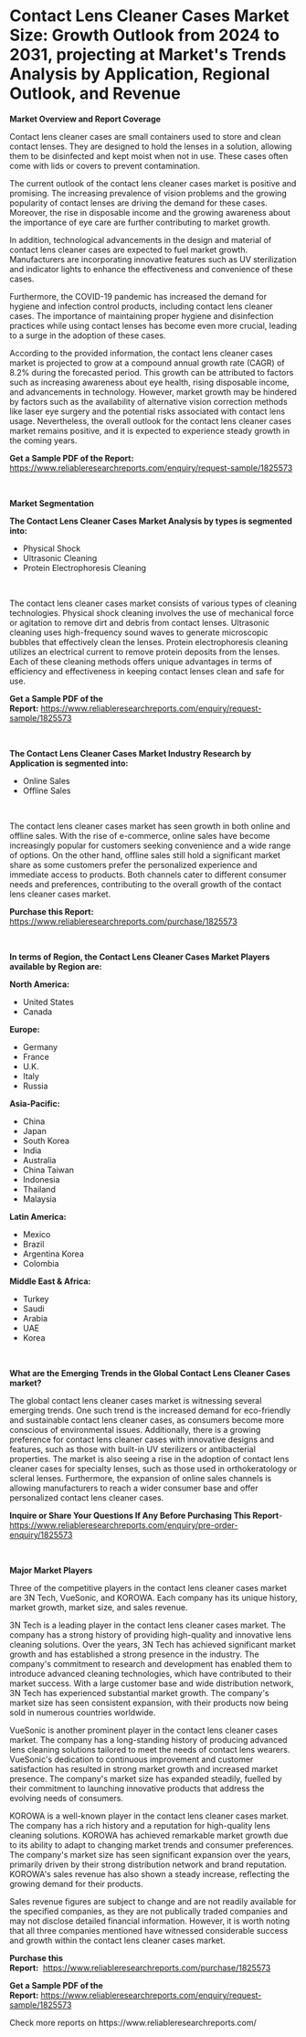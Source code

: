 <p><h1>Contact Lens Cleaner Cases Market Size: Growth Outlook from 2024 to 2031, projecting at Market's Trends Analysis by Application, Regional Outlook, and Revenue</h1></p><p><strong>Market Overview and Report Coverage</strong></p>
<p><p>Contact lens cleaner cases are small containers used to store and clean contact lenses. They are designed to hold the lenses in a solution, allowing them to be disinfected and kept moist when not in use. These cases often come with lids or covers to prevent contamination.</p><p>The current outlook of the contact lens cleaner cases market is positive and promising. The increasing prevalence of vision problems and the growing popularity of contact lenses are driving the demand for these cases. Moreover, the rise in disposable income and the growing awareness about the importance of eye care are further contributing to market growth.</p><p>In addition, technological advancements in the design and material of contact lens cleaner cases are expected to fuel market growth. Manufacturers are incorporating innovative features such as UV sterilization and indicator lights to enhance the effectiveness and convenience of these cases.</p><p>Furthermore, the COVID-19 pandemic has increased the demand for hygiene and infection control products, including contact lens cleaner cases. The importance of maintaining proper hygiene and disinfection practices while using contact lenses has become even more crucial, leading to a surge in the adoption of these cases.</p><p>According to the provided information, the contact lens cleaner cases market is projected to grow at a compound annual growth rate (CAGR) of 8.2% during the forecasted period. This growth can be attributed to factors such as increasing awareness about eye health, rising disposable income, and advancements in technology. However, market growth may be hindered by factors such as the availability of alternative vision correction methods like laser eye surgery and the potential risks associated with contact lens usage. Nevertheless, the overall outlook for the contact lens cleaner cases market remains positive, and it is expected to experience steady growth in the coming years.</p></p>
<p><strong>Get a Sample PDF of the Report:</strong> <a href="https://www.reliableresearchreports.com/enquiry/request-sample/1825573">https://www.reliableresearchreports.com/enquiry/request-sample/1825573</a></p>
<p>&nbsp;</p>
<p><strong>Market Segmentation</strong></p>
<p><strong>The Contact Lens Cleaner Cases Market Analysis by types is segmented into:</strong></p>
<p><ul><li>Physical Shock</li><li>Ultrasonic Cleaning</li><li>Protein Electrophoresis Cleaning</li></ul></p>
<p>&nbsp;</p>
<p><p>The contact lens cleaner cases market consists of various types of cleaning technologies. Physical shock cleaning involves the use of mechanical force or agitation to remove dirt and debris from contact lenses. Ultrasonic cleaning uses high-frequency sound waves to generate microscopic bubbles that effectively clean the lenses. Protein electrophoresis cleaning utilizes an electrical current to remove protein deposits from the lenses. Each of these cleaning methods offers unique advantages in terms of efficiency and effectiveness in keeping contact lenses clean and safe for use.</p></p>
<p><strong>Get a Sample PDF of the Report:</strong>&nbsp;<a href="https://www.reliableresearchreports.com/enquiry/request-sample/1825573">https://www.reliableresearchreports.com/enquiry/request-sample/1825573</a></p>
<p>&nbsp;</p>
<p><strong>The Contact Lens Cleaner Cases Market Industry Research by Application is segmented into:</strong></p>
<p><ul><li>Online Sales</li><li>Offline Sales</li></ul></p>
<p>&nbsp;</p>
<p><p>The contact lens cleaner cases market has seen growth in both online and offline sales. With the rise of e-commerce, online sales have become increasingly popular for customers seeking convenience and a wide range of options. On the other hand, offline sales still hold a significant market share as some customers prefer the personalized experience and immediate access to products. Both channels cater to different consumer needs and preferences, contributing to the overall growth of the contact lens cleaner cases market.</p></p>
<p><strong>Purchase this Report:</strong>&nbsp; <a href="https://www.reliableresearchreports.com/purchase/1825573">https://www.reliableresearchreports.com/purchase/1825573</a></p>
<p>&nbsp;</p>
<p><strong>In terms of Region, the Contact Lens Cleaner Cases Market Players available by Region are:</strong></p>
<p>
    <p> <strong> North America: </strong>
        <ul>
            <li>United States</li>
            <li>Canada</li>
        </ul>
        </p> 
    <p> <strong> Europe: </strong>
        <ul>
            <li>Germany</li>
            <li>France</li>
            <li>U.K.</li>
            <li>Italy</li>
            <li>Russia</li>
        </ul>
        </p> 
    <p> <strong> Asia-Pacific: </strong>
        <ul>
            <li>China</li>
            <li>Japan</li>
            <li>South Korea</li>
            <li>India</li>
            <li>Australia</li>
            <li>China Taiwan</li>
            <li>Indonesia</li>
            <li>Thailand</li>
            <li>Malaysia</li>
        </ul>
        </p> 
    <p> <strong> Latin America: </strong>
        <ul>
            <li>Mexico</li>
            <li>Brazil</li>
            <li>Argentina Korea</li>
            <li>Colombia</li>
        </ul>
        </p> 
    <p> <strong> Middle East & Africa: </strong>
        <ul>
            <li>Turkey</li>
            <li>Saudi</li>
            <li>Arabia</li>
            <li>UAE</li>
            <li>Korea</li>
        </ul>
    </p>
    </p>
<p>&nbsp;</p>
<p><strong>What are the Emerging Trends in the Global Contact Lens Cleaner Cases market?</strong></p>
<p><p>The global contact lens cleaner cases market is witnessing several emerging trends. One such trend is the increased demand for eco-friendly and sustainable contact lens cleaner cases, as consumers become more conscious of environmental issues. Additionally, there is a growing preference for contact lens cleaner cases with innovative designs and features, such as those with built-in UV sterilizers or antibacterial properties. The market is also seeing a rise in the adoption of contact lens cleaner cases for specialty lenses, such as those used in orthokeratology or scleral lenses. Furthermore, the expansion of online sales channels is allowing manufacturers to reach a wider consumer base and offer personalized contact lens cleaner cases.</p></p>
<p><strong>Inquire or Share Your Questions If Any Before Purchasing This Report</strong>- <a href="https://www.reliableresearchreports.com/enquiry/pre-order-enquiry/1825573">https://www.reliableresearchreports.com/enquiry/pre-order-enquiry/1825573</a></p>
<p>&nbsp;</p>
<p><strong>Major Market Players</strong></p>
<p><p>Three of the competitive players in the contact lens cleaner cases market are 3N Tech, VueSonic, and KOROWA. Each company has its unique history, market growth, market size, and sales revenue.</p><p>3N Tech is a leading player in the contact lens cleaner cases market. The company has a strong history of providing high-quality and innovative lens cleaning solutions. Over the years, 3N Tech has achieved significant market growth and has established a strong presence in the industry. The company's commitment to research and development has enabled them to introduce advanced cleaning technologies, which have contributed to their market success. With a large customer base and wide distribution network, 3N Tech has experienced substantial market growth. The company's market size has seen consistent expansion, with their products now being sold in numerous countries worldwide.</p><p>VueSonic is another prominent player in the contact lens cleaner cases market. The company has a long-standing history of producing advanced lens cleaning solutions tailored to meet the needs of contact lens wearers. VueSonic's dedication to continuous improvement and customer satisfaction has resulted in strong market growth and increased market presence. The company's market size has expanded steadily, fuelled by their commitment to launching innovative products that address the evolving needs of consumers.</p><p>KOROWA is a well-known player in the contact lens cleaner cases market. The company has a rich history and a reputation for high-quality lens cleaning solutions. KOROWA has achieved remarkable market growth due to its ability to adapt to changing market trends and consumer preferences. The company's market size has seen significant expansion over the years, primarily driven by their strong distribution network and brand reputation. KOROWA's sales revenue has also shown a steady increase, reflecting the growing demand for their products.</p><p>Sales revenue figures are subject to change and are not readily available for the specified companies, as they are not publically traded companies and may not disclose detailed financial information. However, it is worth noting that all three companies mentioned have witnessed considerable success and growth within the contact lens cleaner cases market.</p></p>
<p><strong>Purchase this Report:</strong>&nbsp;&nbsp;<a href="https://www.reliableresearchreports.com/purchase/1825573">https://www.reliableresearchreports.com/purchase/1825573</a></p>
<p></p>
<p><strong>Get a Sample PDF of the Report:</strong>&nbsp;<a href="https://www.reliableresearchreports.com/enquiry/request-sample/1825573">https://www.reliableresearchreports.com/enquiry/request-sample/1825573</a></p>
<p>Check more reports on https://www.reliableresearchreports.com/</p>
